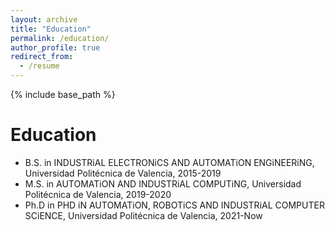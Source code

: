 ```yaml
---
layout: archive
title: "Education"
permalink: /education/
author_profile: true
redirect_from:
  - /resume
---
```


{% include base_path %}

Education
======
* B.S. in INDUSTRiAL ELECTRONiCS AND AUTOMATiON ENGiNEERiNG, Universidad Politécnica de Valencia, 2015-2019
* M.S. in AUTOMATiON AND INDUSTRiAL COMPUTiNG, Universidad Politécnica de Valencia, 2019-2020
* Ph.D in PHD iN AUTOMATiON, ROBOTiCS AND INDUSTRiAL COMPUTER SCiENCE, Universidad Politécnica de Valencia, 2021-Now 
